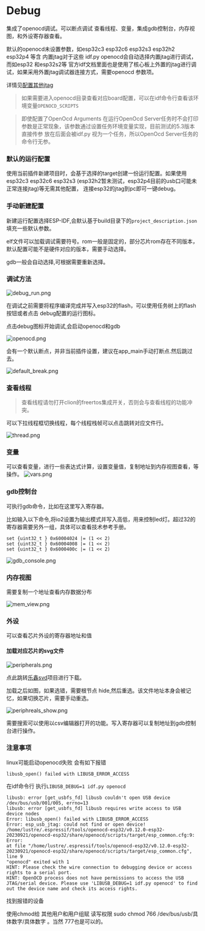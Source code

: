 # Debug
集成了openocd调试。可以断点调试 查看线程、变量，集成gdb控制台，内存视图，和外设寄存器查看。

默认的openocd未设置参数，如esp32c3 esp32c6 esp32s3 esp32h2 esp32p4 等含 内置jtag对于这些 idf.py openocd会自动选择内置jtag进行调试，
而如esp32 和esp32s2等 官方idf文档里面也是使用了核心板上外置的jtag进行调试，如果采用外置jtag调试器连接方式，需要openocd 参数项。

详情见[配置其他jtag](https://docs.espressif.com/projects/esp-idf/zh_CN/v5.3.1/esp32/api-guides/jtag-debugging/configure-other-jtag.html#jtag)

>如果需要进入openocd目录查看对应board配置，可以在idf命令行查看该环境变量`OPENOCD_SCRIPTS`
 
>即使配置了OpenOcd Arguments 在运行OpenOcd Server任务时不会打印参数是正常现象，该参数通过设置任务环境变量实现，目前测试的5.3版本直接传参
> 放在后面会被idf.py 视为一个任务，所以OpenOcd Server任务的命令行无参。

### 默认的运行配置
使用当前插件新建项目时，会基于选择的target创建一份运行配置。如果使用esp32c3 esp32c6 esp32s3 (esp32h2暂未测试，esp32p4目前的usb口可能未正常连接jtag)等无需其他配置，
连接esp32的jtag到pc即可一键debug。

### 手动新建配置
新建运行配置选择ESP-IDF,会默认基于build目录下的`project_description.json`填充一些默认参数。

elf文件可以加载调试需要符号。rom一般是固定的，部分芯片rom存在不同版本，默认配置可能不是硬件对应的版本，需要手动选择。

gdb一般会自动选择,可根据需要重新选择。


### 调试方法
![debug_run.png](debug_run.png)

在调试之前需要将程序编译完成并写入esp32的flash，可以使用任务树上的flash按钮或者点击 debug配置的运行图标。

点击debug图标开始调试,会启动openocd和gdb

![openocd.png](openocd.png)

会有一个默认断点，并非当前插件设置，建议在app_main手动打断点.然后跳过去。

![default_break.png](default_break.png)

### 查看线程

> 查看线程请勿打开clion的freertos集成开关，否则会与查看线程的功能冲突。

可以下拉线程框切换线程，每个线程栈帧可以点击跳转对应文件行。

![thread.png](thread.png)

### 变量

可以查看变量，进行一些表达式计算，设置变量值，复制地址到内存视图查看，等操作。
![vars.png](vars.png)

### gdb控制台

可执行gdb命令，比如在这里写入寄存器。

比如输入以下命令,将io2设置为输出模式并写入高低，用来控制led灯。超过32的寄存器需要另外一组，具体可以查看技术参考手册。

```gdb
set {uint32_t } 0x60004024 |= (1 << 2)
set {uint32_t } 0x60004008 |= (1 << 2)
set {uint32_t } 0x6000400c |= (1 << 2)
```
![gdb_console.png](gdb_console.png)

### 内存视图

需要复制一个地址查看内存数据分布

![mem_view.png](mem_view.png)

### 外设

可以查看芯片外设的寄存器地址和值

#### 加载对应芯片的svg文件

![peripherals.png](peripherals.png)

点此跳转[乐鑫svd](https://github.com/espressif/svd/releases)项目进行下载。

加载之后如图，如果选错，需要根节点 hide,然后重选。该文件地址本身会被记忆，如果切换芯片，需要手动重选。

![periphreals_show.png](periphreals_show.png)

需要搜索可以使用以csv编辑器打开的功能。写入寄存器可以复制地址到gdb控制台进行操作。


### 注意事项

linux可能启动openocd失败 会有如下报错

`libusb_open() failed with LIBUSB_ERROR_ACCESS`

在idf命令行 执行`LIBUSB_DEBUG=1 idf.py openocd`
```text
libusb: error [get_usbfs_fd] libusb couldn't open USB device /dev/bus/usb/001/005, errno=13
libusb: error [get_usbfs_fd] libusb requires write access to USB device nodes
Error: libusb_open() failed with LIBUSB_ERROR_ACCESS
Error: esp_usb_jtag: could not find or open device!
/home/lustre/.espressif/tools/openocd-esp32/v0.12.0-esp32-20230921/openocd-esp32/share/openocd/scripts/target/esp_common.cfg:9: Error:
at file "/home/lustre/.espressif/tools/openocd-esp32/v0.12.0-esp32-20230921/openocd-esp32/share/openocd/scripts/target/esp_common.cfg", line 9
"openocd" exited with 1
HINT: Please check the wire connection to debugging device or access rights to a serial port.
HINT: OpenOCD process does not have permissions to access the USB JTAG/serial device. Please use 'LIBUSB_DEBUG=1 idf.py openocd' to find out the device name and check its access rights.
```
找到报错的设备

使用chmod给 其他用户和用户组赋 读写权限 sudo chmod 766 /dev/bus/usb/具体数字/具体数字 。当然 777也是可以的。